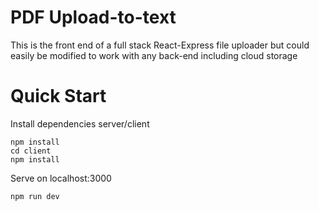 # PDF Upload-to-text
This is the front end of a full stack React-Express file uploader but could easily be modified to work with any back-end including cloud storage

# Quick Start
Install dependencies server/client
```
npm install
cd client
npm install
```
Serve on localhost:3000
```
npm run dev
```
